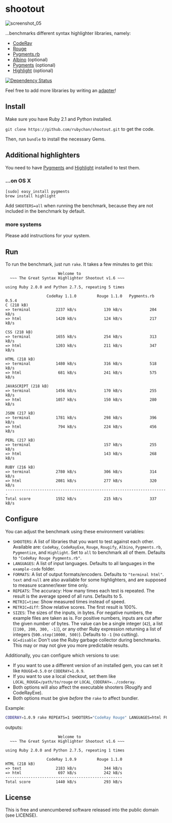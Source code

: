 # shootout

![screenshot_05](https://cloud.githubusercontent.com/assets/1037292/6815049/68c09fda-d285-11e4-8df4-c7ffc2b6fd29.jpg)

…benchmarks different syntax highlighter libraries, namely:

- [CodeRay](https://github.com/rubychan/coderay)
- [Rouge](https://github.com/jayferd/rouge)
- [Pygments.rb](https://github.com/tmm1/pygments.rb)
- [Albino](https://github.com/github/albino) (optional)
- [Pygments](https://bitbucket.org/birkenfeld/pygments-main) (optional)
- [Highlight](http://www.andre-simon.de/doku/highlight/en/highlight.html) (optional)

[![Dependency Status](https://gemnasium.com/rubychan/shootout.svg)](https://gemnasium.com/rubychan/shootout)

Feel free to add more libraries by writing an [adapter](https://github.com/rubychan/shootout/tree/master/adapters)!


## Install

Make sure you have Ruby 2.1 and Python installed.

`git clone https://github.com/rubychan/shootout.git` to get the code.

Then, run `bundle` to install the necessary Gems.


## Additional highlighters

You need to have [Pygments](http://pygments.org/) and [Highlight](http://www.andre-simon.de/doku/highlight/en/highlight.html) installed to test them.

### …on OS X

```
[sudo] easy_install pygments
brew install highlight
```

Add `SHOOTERS=all` when running the benchmark, because they are not included in the benchmark by default.

### more systems

Please add instructions for your system.


## Run

To run the benchmark, just run `rake`. It takes a few minutes to get this:

```
                       Welcome to
  ~~~ The Great Syntax Highlighter Shootout v1.6 ~~~

using Ruby 2.0.0 and Python 2.7.5, repeating 5 times

                  CodeRay 1.1.0         Rouge 1.1.0   Pygments.rb 0.5.4
C (218 kB)
=> terminal           2237 kB/s            139 kB/s            204 kB/s
=> html               1420 kB/s            124 kB/s            217 kB/s

CSS (218 kB)
=> terminal           1655 kB/s            254 kB/s            313 kB/s
=> html               1203 kB/s            211 kB/s            347 kB/s

HTML (218 kB)
=> terminal           1480 kB/s            316 kB/s            518 kB/s
=> html                681 kB/s            241 kB/s            575 kB/s

JAVASCRIPT (218 kB)
=> terminal           1456 kB/s            170 kB/s            255 kB/s
=> html               1057 kB/s            150 kB/s            280 kB/s

JSON (217 kB)
=> terminal           1781 kB/s            298 kB/s            396 kB/s
=> html                794 kB/s            224 kB/s            456 kB/s

PERL (217 kB)
=> terminal                                157 kB/s            255 kB/s
=> html                                    143 kB/s            268 kB/s

RUBY (216 kB)
=> terminal           2780 kB/s            306 kB/s            314 kB/s
=> html               2081 kB/s            277 kB/s            320 kB/s
-----------------------------------------------------------------------
Total score           1552 kB/s            215 kB/s            337 kB/s
```

## Configure

You can adjust the benchmark using these environment variables:

- `SHOOTERS`: A list of libraries that you want to test against each other. Available are: `CodeRay`, `CodeRayExe`, `Rouge`, `Rougify`, `Albino`, `Pygments.rb`, `Pygmentize`, and `Highlight`. Set to `all` to benchmark all of them. Defaults to `"CodeRay Rouge Pygments.rb"`.
- `LANGUAGES`: A list of input languages. Defaults to all languages in the `example-code` folder.
- `FORMATS`: A list of output formats/encoders. Defaults to `"terminal html"`. `text` and `null` are also available for some highlighters, and are supposed to measure scanner/lexer time only.
- `REPEATS`: The accuracy: How many times each test is repeated. The result is the average speed of all runs. Defaults to 5.
- `METRIC=time`: Show measured times instead of speed.
- `METRIC=diff`: Show relative scores. The first result is 100%.
- `SIZES`: The sizes of the inputs, in bytes. For negative numbers, the example files are taken as is. For positive numbers, inputs are cut after the given number of bytes. The value can be a single integer (`42`), a list (`[100, 200, 300, -1]`), or any other Ruby expression returning a list of integers (`500.step(10000, 500)`). Defaults to `-1` (no cutting).
- `GC=disable`: Don't use the Ruby garbage collector during benchmarks. This may or may not give you more predictable results.

Additionally, you can configure which versions to use:

- If you want to use a different version of an installed gem, you can set it like `ROUGE=0.5.0` or `CODERAY=1.0.9`.
- If you want to use a local checkout, set them like `LOCAL_ROUGE=/path/to/rouge` or `LOCAL_CODERAY=../coderay`.
- Both options will also affect the executable shooters (Rougify and CodeRayExe).
- Both options must be give _before_ the `rake` to affect bundler.

Example:

```bash
CODERAY=1.0.9 rake REPEATS=1 SHOOTERS="CodeRay Rouge" LANGUAGES=html FORMATS="text html"
```

outputs:

```
                       Welcome to
  ~~~ The Great Syntax Highlighter Shootout v1.6 ~~~

using Ruby 2.0.0 and Python 2.7.5, repeating 1 times

                  CodeRay 1.0.9         Rouge 1.1.0
HTML (218 kB)
=> text               2183 kB/s            344 kB/s
=> html                697 kB/s            242 kB/s
---------------------------------------------------
Total score           1440 kB/s            293 kB/s
```

## License

This is free and unencumbered software released into the public domain (see LICENSE).
